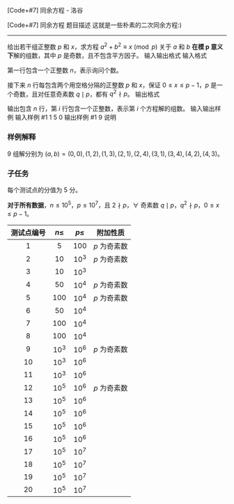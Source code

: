 



[Code+#7] 同余方程 - 洛谷














[Code+#7] 同余方程
题目描述
这就是一些朴素的二次同余方程:)

------------------

给出若干组正整数 $p$ 和 $x$，求方程 $a^2+b^2\equiv x {\pmod p}$ 关于 $a$ 和 $b$ **在模 $\boldsymbol p$ 意义下**解的组数，其中 $p$ 是奇数，且不包含平方因子。
输入输出格式
输入格式

第一行包含一个正整数 $n$，表示询问个数。

接下来 $n$ 行每包含两个用空格分隔的正整数 $p$ 和 $x$，保证 $0 \le x \le p - 1$，$p$ 是一个奇数，且对任意奇素数 $q\mid p$，都有 $q^2 \nmid p$。
输出格式

输出包含 $n$ 行，第 $i$ 行包含一个正整数，表示第 $i$ 个方程解的组数。
输入输出样例
输入样例 #1
1
5 0
输出样例 #1
9
说明
### 样例解释

$9$ 组解分别为 $(a,b) = (0,0),(1,2),(1,3),(2,1),(2,4),(3,1),(3,4),(4,2),(4,3)$。

### 子任务

每个测试点的分值为 $5$ 分。

**对于所有数据**，$n\le 10^5$，$p\le10^7$，且 $2\nmid p$，$\forall$ 奇素数 $q\mid p，q^2\nmid p$，$0\le x\le p-1$。

| 测试点编号 | $n\le$ | $p\le$ | 附加性质     |
| :--------: | :----: | :----: | :------------: |
|    $1$     |  $5$   | $100$  | $p$ 为奇素数 |
|    $2$     |  $10$  | $10^3$ | $p$ 为奇素数 |
|    $3$     |  $10$  | $10^3$ |              |
|    $4$     |  $50$  | $10^4$ | $p$ 为奇素数 |
|    $5$     | $100$  | $10^4$ | $p$ 为奇素数 |
|    $6$     |  $50$  | $10^4$ |              |
|    $7$     | $100$  | $10^4$ |              |
|    $8$     | $100$  | $10^4$ |              |
|    $9$     | $10^3$ | $10^6$ | $p$ 为奇素数 |
|    $10$    | $10^3$ | $10^6$ |              |
|    $11$    | $10^3$ | $10^6$ |              |
|    $12$    | $10^5$ | $10^6$ | $p$ 为奇素数 |
|    $13$    | $10^5$ | $10^6$ |              |
|    $14$    | $10^5$ | $10^6$ |              |
|    $15$    | $10^5$ | $10^6$ |              |
|    $16$    | $10^5$ | $10^6$ |              |
|    $17$    | $10^5$ | $10^7$ |              |
|    $18$    | $10^5$ | $10^7$ |              |
|    $19$    | $10^5$ | $10^7$ |              |
|    $20$    | $10^5$ | $10^7$ |              |






